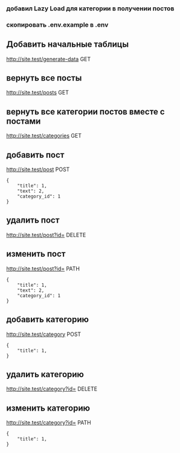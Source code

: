 ### добавил Lazy Load для категории в получении постов

### скопировать .env.example в .env

## Добавить начальные таблицы 
   http://site.test/generate-data GET 


## вернуть все посты 

  http://site.test/posts GET 

## вернуть все категории постов вместе с постами

  http://site.test/categories GET


## добавить пост

  http://site.test/post POST
```
{
	"title": 1,
	"text": 2,
	"category_id": 1
}
```
  
## удалить пост

http://site.test/post?id= DELETE


## изменить пост

http://site.test/post?id= PATH

```
{
	"title": 1,
	"text": 2,
	"category_id": 1
}
```


## добавить категорию

  http://site.test/category POST
```
{
	"title": 1,
}
```
  
## удалить категорию

http://site.test/category?id= DELETE


## изменить категорию

http://site.test/category?id= PATH

```
{
	"title": 1,
}
```